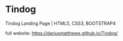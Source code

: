 # Tindog
Tindog Landing Page | HTML5, CSS3, BOOTSTRAP4

full website: https://dariusmatthews.github.io/Tindog/
